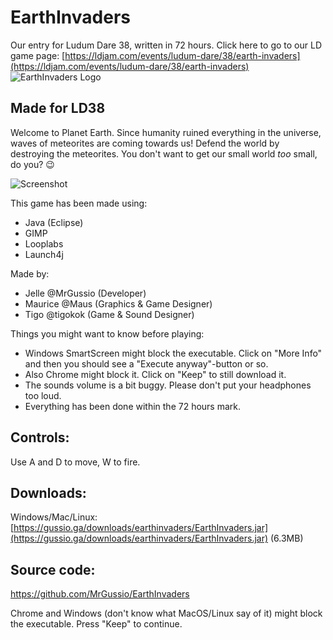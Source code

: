 # EarthInvaders
Our entry for Ludum Dare 38, written in 72 hours.
Click here to go to our LD game page: [https://ldjam.com/events/ludum-dare/38/earth-invaders](https://ldjam.com/events/ludum-dare/38/earth-invaders)
![EarthInvaders Logo](https://static.jam.vg/raw/2c2/z/15ee.png)
## Made for LD38

Welcome to Planet Earth. Since humanity ruined everything in the universe, waves of meteorites are coming towards us! Defend the world by destroying the meteorites. You don't want to get our small world *too* small, do you? :wink:

![Screenshot](https://static.jam.vg/raw/2c2/z/15f8.gif)

This game has been made using:
* Java (Eclipse)
* GIMP
* Looplabs
* Launch4j

Made by:
- Jelle @MrGussio (Developer)
- Maurice @Maus (Graphics & Game Designer)
- Tigo @tigokok (Game & Sound Designer)

Things you might want to know before playing:
- Windows SmartScreen might block the executable. Click on "More Info" and then you should see a "Execute anyway"-button or so.
- Also Chrome might block it. Click on "Keep" to still download it.
- The sounds volume is a bit buggy. Please don't put your headphones too loud.
- Everything has been done within the 72 hours mark.

## Controls:
Use A and D to move, W to fire.

## Downloads:
Windows/Mac/Linux: [https://gussio.ga/downloads/earthinvaders/EarthInvaders.jar](https://gussio.ga/downloads/earthinvaders/EarthInvaders.jar) (6.3MB)

## Source code:
https://github.com/MrGussio/EarthInvaders

Chrome and Windows (don't know what MacOS/Linux say of it) might block the executable. Press "Keep" to continue.
